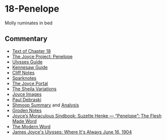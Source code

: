 # 18-Penelope

Molly ruminates in bed

## Commentary

- [Text of Chapter 18](http://www.online-literature.com/james_joyce/ulysses/18/)
- [The Joyce Project: Penelope](http://m.joyceproject.com/chapters/penelope.html)
- [Ulysses Guide](http://www.ulyssesguide.com/18-penelope)
- [Kennesaw Guide](http://web.archive.org/web/20120515105005/http://ksumail.kennesaw.edu:80/~mglosup/ulysses/penelope.htm)
- [Cliff Notes](http://www.cliffsnotes.com/literature/u/ulysses/summary-and-analysis/chapter-18)
- [Sparknotes](http://www.sparknotes.com/lit/ulysses/section18/)
- [The Joyce Portal](http://web.archive.org/web/20130409060521/http://www.robotwisdom.com/jaj/ulysses/index.html#penelope)
- [The Sheila Variations](http://www.sheilaomalley.com/?p=7642)
- [Joyce Images](http://www.joyceimages.com/chapter/18/)
- [Paul Debraski](https://ijustreadaboutthat.com/2010/08/30/james-joyce%e2%80%93week-8-ulysses-1922-penelope/)
- [Shmoop Summary](https://www.shmoop.com/study-guides/literature/ulysses-joyce/summary/episode-18-penelope) and [Analysis](https://www.shmoop.com/study-guides/literature/ulysses-joyce/summary/penelope-analysis)
- [Groden Notes](http://www.michaelgroden.com/notes/open18.html)
- [Joyce’s Moraculous Sindbook: Suzette Henke — “Penelope”: The Flesh Made Word](https://kb.osu.edu/bitstream/handle/1811/24647/JOYCES_MORACULOUS_SINDBOOK.pdf?sequence=1&isAllowed=y)
- [The Modern Word](http://web.archive.org/web/20150423131232/http://www.themodernword.com/joyce/)
- [James Joyce's Ulysses: Where It's Always June 16, 1904](http://loki.stockton.edu/~kinsellt/projects/ulysses/storyReader$62.html)
